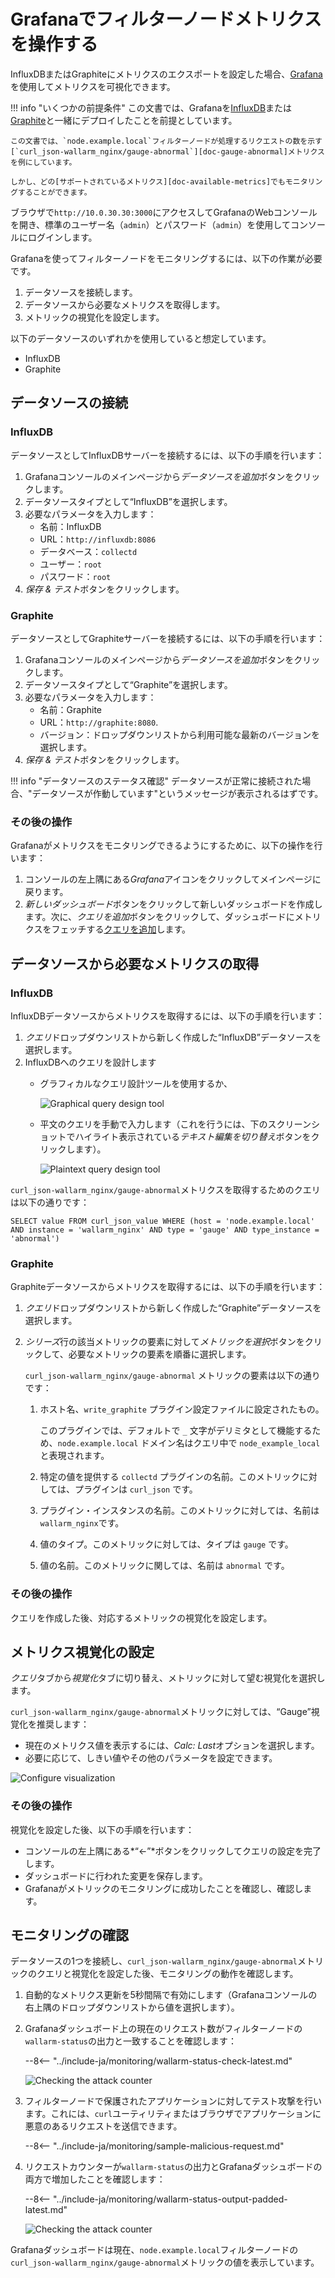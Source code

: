 [img-influxdb-query-graphical]:     ../../images/monitoring/grafana-influx-1.png
[img-influxdb-query-plaintext]:     ../../images/monitoring/grafana-influx-2.png
[img-query-visualization]:          ../../images/monitoring/grafana-query-visualization.png
[img-grafana-0-attacks]:            ../../images/monitoring/grafana-0-attacks.png
[img-grafana-16-attacks]:           ../../images/monitoring/grafana-16-attacks.png

[link-grafana]:                     https://grafana.com/

[doc-network-plugin-influxdb]:      network-plugin-influxdb.md
[doc-network-plugin-graphite]:      write-plugin-graphite.md
[doc-gauge-abnormal]:                available-metrics.md#number-of-requests
[doc-available-metrics]:            available-metrics.md

[anchor-query]:                     #fetching-the-required-metrics-from-the-data-source
[anchor-verify-monitoring]:         #verifying-monitoring

#   Grafanaでフィルターノードメトリクスを操作する

InfluxDBまたはGraphiteにメトリクスのエクスポートを設定した場合、[Grafana][link-grafana]を使用してメトリクスを可視化できます。

!!! info "いくつかの前提条件"
    この文書では、Grafanaを[InfluxDB][doc-network-plugin-influxdb]または[Graphite][doc-network-plugin-graphite]と一緒にデプロイしたことを前提としています。
    
    この文書では、`node.example.local`フィルターノードが処理するリクエストの数を示す[`curl_json-wallarm_nginx/gauge-abnormal`][doc-gauge-abnormal]メトリクスを例にしています。
    
    しかし、どの[サポートされているメトリクス][doc-available-metrics]でもモニタリングすることができます。

ブラウザで`http://10.0.30.30:3000`にアクセスしてGrafanaのWebコンソールを開き、標準のユーザー名（`admin`）とパスワード（`admin`）を使用してコンソールにログインします。

Grafanaを使ってフィルターノードをモニタリングするには、以下の作業が必要です。
1.  データソースを接続します。
2.  データソースから必要なメトリクスを取得します。
3.  メトリックの視覚化を設定します。

以下のデータソースのいずれかを使用していると想定しています。
*   InfluxDB
*   Graphite

##  データソースの接続

### InfluxDB

データソースとしてInfluxDBサーバーを接続するには、以下の手順を行います：
1.  Grafanaコンソールのメインページから*データソースを追加*ボタンをクリックします。
2.  データソースタイプとして“InfluxDB”を選択します。
3.  必要なパラメータを入力します：
    *   名前：InfluxDB
    *   URL：`http://influxdb:8086`
    *   データベース：`collectd`
    *   ユーザー：`root`
    *   パスワード：`root`
4.  *保存 & テスト*ボタンをクリックします。

### Graphite

データソースとしてGraphiteサーバーを接続するには、以下の手順を行います：
1.  Grafanaコンソールのメインページから*データソースを追加*ボタンをクリックします。
2.  データソースタイプとして“Graphite”を選択します。
3.  必要なパラメータを入力します：
    *   名前：Graphite
    *   URL：`http://graphite:8080`.
    *   バージョン：ドロップダウンリストから利用可能な最新のバージョンを選択します。
4.  *保存 & テスト*ボタンをクリックします。

!!! info "データソースのステータス確認"
    データソースが正常に接続された場合、"データソースが作動しています"というメッセージが表示されるはずです。

### その後の操作

Grafanaがメトリクスをモニタリングできるようにするために、以下の操作を行います：
1.  コンソールの左上隅にある*Grafana*アイコンをクリックしてメインページに戻ります。
2.  *新しいダッシュボード*ボタンをクリックして新しいダッシュボードを作成します。次に、*クエリを追加*ボタンをクリックして、ダッシュボードにメトリクスをフェッチする[クエリを追加][anchor-query]します。

##  データソースから必要なメトリクスの取得

### InfluxDB

InfluxDBデータソースからメトリクスを取得するには、以下の手順を行います：
1.  *クエリ*ドロップダウンリストから新しく作成した“InfluxDB”データソースを選択します。
2.  InfluxDBへのクエリを設計します
    *   グラフィカルなクエリ設計ツールを使用するか、

        ![Graphical query design tool][img-influxdb-query-graphical]

    *   平文のクエリを手動で入力します（これを行うには、下のスクリーンショットでハイライト表示されている*テキスト編集を切り替え*ボタンをクリックします）。

        ![Plaintext query design tool][img-influxdb-query-plaintext]



`curl_json-wallarm_nginx/gauge-abnormal`メトリクスを取得するためのクエリは以下の通りです：
```
SELECT value FROM curl_json_value WHERE (host = 'node.example.local' AND instance = 'wallarm_nginx' AND type = 'gauge' AND type_instance = 'abnormal')
```

### Graphite

Graphiteデータソースからメトリクスを取得するには、以下の手順を行います：

1.  *クエリ*ドロップダウンリストから新しく作成した“Graphite”データソースを選択します。
2.  *シリーズ*行の該当メトリックの要素に対して*メトリックを選択*ボタンをクリックして、必要なメトリックの要素を順番に選択します。

    `curl_json-wallarm_nginx/gauge-abnormal` メトリックの要素は以下の通りです：

    1.  ホスト名、`write_graphite` プラグイン設定ファイルに設定されたもの。
   
        このプラグインでは、デフォルトで `_` 文字がデリミタとして機能するため、`node.example.local` ドメイン名はクエリ中で `node_example_local` と表現されます。
   
    2.  特定の値を提供する `collectd` プラグインの名前。このメトリックに対しては、プラグインは `curl_json` です。
    3.  プラグイン・インスタンスの名前。このメトリックに対しては、名前は `wallarm_nginx`です。
    4.  値のタイプ。このメトリックに対しては、タイプは `gauge` です。
    5.  値の名前。このメトリックに関しては、名前は `abnormal` です。

### その後の操作

クエリを作成した後、対応するメトリックの視覚化を設定します。

##  メトリクス視覚化の設定

*クエリ*タブから*視覚化*タブに切り替え、メトリックに対して望む視覚化を選択します。

`curl_json-wallarm_nginx/gauge-abnormal`メトリックに対しては、“Gauge”視覚化を推奨します：
*   現在のメトリクス値を表示するには、*Calc: Last*オプションを選択します。
*   必要に応じて、しきい値やその他のパラメータを設定できます。

![Configure visualization][img-query-visualization]

### その後の操作

視覚化を設定した後、以下の手順を行います：
*   コンソールの左上隅にある*“←”*ボタンをクリックしてクエリの設定を完了します。
*   ダッシュボードに行われた変更を保存します。
*   Grafanaがメトリックのモニタリングに成功したことを確認し、確認します。

##  モニタリングの確認

データソースの1つを接続し、`curl_json-wallarm_nginx/gauge-abnormal`メトリックのクエリと視覚化を設定した後、モニタリングの動作を確認します。
1.  自動的なメトリクス更新を5秒間隔で有効にします（Grafanaコンソールの右上隅のドロップダウンリストから値を選択します）。
2.  Grafanaダッシュボード上の現在のリクエスト数がフィルターノードの`wallarm-status`の出力と一致することを確認します：

    --8<-- "../include-ja/monitoring/wallarm-status-check-latest.md"
    
    ![Checking the attack counter][img-grafana-0-attacks]
    
3.  フィルターノードで保護されたアプリケーションに対してテスト攻撃を行います。これには、`curl`ユーティリティまたはブラウザでアプリケーションに悪意のあるリクエストを送信できます。

    --8<-- "../include-ja/monitoring/sample-malicious-request.md"
    
4.  リクエストカウンターが`wallarm-status`の出力とGrafanaダッシュボードの両方で増加したことを確認します：

    --8<-- "../include-ja/monitoring/wallarm-status-output-padded-latest.md"

    ![Checking the attack counter][img-grafana-16-attacks]

Grafanaダッシュボードは現在、`node.example.local`フィルターノードの`curl_json-wallarm_nginx/gauge-abnormal`メトリックの値を表示しています。